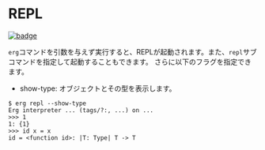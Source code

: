 # REPL

[![badge](https://img.shields.io/endpoint.svg?url=https%3A%2F%2Fgezf7g7pd5.execute-api.ap-northeast-1.amazonaws.com%2Fdefault%2Fsource_up_to_date%3Fowner%3Derg-lang%26repos%3Derg%26ref%3Dmain%26path%3Ddoc/EN/tools/repl.md%26commit_hash%3D8dcbcb4235ba73cd2618fe5407a1ea18f7784da1)](https://gezf7g7pd5.execute-api.ap-northeast-1.amazonaws.com/default/source_up_to_date?owner=erg-lang&repos=erg&ref=main&path=doc/EN/tools/repl.md&commit_hash=8dcbcb4235ba73cd2618fe5407a1ea18f7784da1)

`erg`コマンドを引数を与えず実行すると、REPLが起動されます。また、`repl`サブコマンドを指定して起動することもできます。
さらに以下のフラグを指定できます。

* show-type: オブジェクトとその型を表示します。

```console
$ erg repl --show-type
Erg interpreter ... (tags/?:, ...) on ...
>>> 1
1: {1}
>>> id x = x
id = <function id>: |T: Type| T -> T
```
